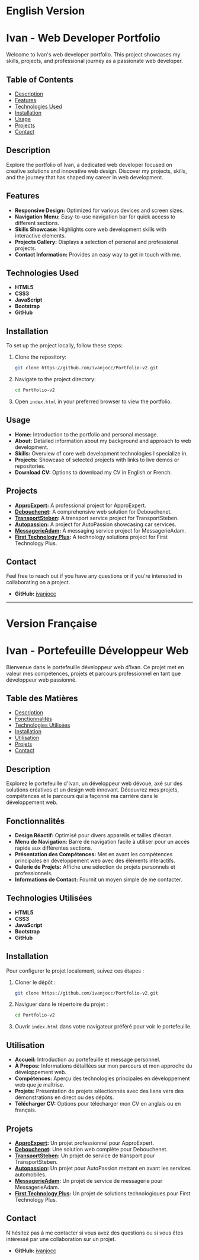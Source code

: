 # English Version
# Ivan - Web Developer Portfolio

Welcome to Ivan's web developer portfolio. This project showcases my skills, projects, and professional journey as a passionate web developer.

## Table of Contents
- [Description](#description)
- [Features](#features)
- [Technologies Used](#technologies-used)
- [Installation](#installation)
- [Usage](#usage)
- [Projects](#projects)
- [Contact](#contact)

## Description
Explore the portfolio of Ivan, a dedicated web developer focused on creative solutions and innovative web design. Discover my projects, skills, and the journey that has shaped my career in web development.

## Features
- **Responsive Design:** Optimized for various devices and screen sizes.
- **Navigation Menu:** Easy-to-use navigation bar for quick access to different sections.
- **Skills Showcase:** Highlights core web development skills with interactive elements.
- **Projects Gallery:** Displays a selection of personal and professional projects.
- **Contact Information:** Provides an easy way to get in touch with me.

## Technologies Used
- **HTML5**
- **CSS3**
- **JavaScript**
- **Bootstrap**
- **GitHub**

## Installation
To set up the project locally, follow these steps:

1. Clone the repository:
    ```sh
    git clone https://github.com/ivanjocc/Portfolio-v2.git
    ```

2. Navigate to the project directory:
    ```sh
    cd Portfolio-v2
    ```

3. Open `index.html` in your preferred browser to view the portfolio.

## Usage
- **Home:** Introduction to the portfolio and personal message.
- **About:** Detailed information about my background and approach to web development.
- **Skills:** Overview of core web development technologies I specialize in.
- **Projects:** Showcase of selected projects with links to live demos or repositories.
- **Download CV:** Options to download my CV in English or French.

## Projects
- **[ApproExpert](https://www.appro-expert.ca/):** A professional project for ApproExpert.
- **[Debouchenet](https://debouchenet.ca/):** A comprehensive web solution for Debouchenet.
- **[TransportSteben](http://158.69.112.73/transportsteben.com/):** A transport service project for TransportSteben.
- **[Autopassion](http://158.69.112.73/autopassion.ca/):** A project for AutoPassion showcasing car services.
- **[MessagerieAdam](http://158.69.112.73/messagerieadam.com/):** A messaging service project for MessagerieAdam.
- **[First Technology Plus](http://158.69.112.73/firsttechnology.ca/):** A technology solutions project for First Technology Plus.

## Contact
Feel free to reach out if you have any questions or if you're interested in collaborating on a project.

- **GitHub:** [ivanjocc](https://github.com/ivanjocc)


___

# Version Française

# Ivan - Portefeuille Développeur Web

Bienvenue dans le portefeuille développeur web d'Ivan. Ce projet met en valeur mes compétences, projets et parcours professionnel en tant que développeur web passionné.

## Table des Matières
- [Description](#description)
- [Fonctionnalités](#fonctionnalités)
- [Technologies Utilisées](#technologies-utilisées)
- [Installation](#installation)
- [Utilisation](#utilisation)
- [Projets](#projets)
- [Contact](#contact)

## Description
Explorez le portefeuille d'Ivan, un développeur web dévoué, axé sur des solutions créatives et un design web innovant. Découvrez mes projets, compétences et le parcours qui a façonné ma carrière dans le développement web.

## Fonctionnalités
- **Design Réactif:** Optimisé pour divers appareils et tailles d'écran.
- **Menu de Navigation:** Barre de navigation facile à utiliser pour un accès rapide aux différentes sections.
- **Présentation des Compétences:** Met en avant les compétences principales en développement web avec des éléments interactifs.
- **Galerie de Projets:** Affiche une sélection de projets personnels et professionnels.
- **Informations de Contact:** Fournit un moyen simple de me contacter.

## Technologies Utilisées
- **HTML5**
- **CSS3**
- **JavaScript**
- **Bootstrap**
- **GitHub**

## Installation
Pour configurer le projet localement, suivez ces étapes :

1. Cloner le dépôt :
    ```sh
    git clone https://github.com/ivanjocc/Portfolio-v2.git
    ```

2. Naviguer dans le répertoire du projet :
    ```sh
    cd Portfolio-v2
    ```

3. Ouvrir `index.html` dans votre navigateur préféré pour voir le portefeuille.

## Utilisation
- **Accueil:** Introduction au portefeuille et message personnel.
- **À Propos:** Informations détaillées sur mon parcours et mon approche du développement web.
- **Compétences:** Aperçu des technologies principales en développement web que je maîtrise.
- **Projets:** Présentation de projets sélectionnés avec des liens vers des démonstrations en direct ou des dépôts.
- **Télécharger CV:** Options pour télécharger mon CV en anglais ou en français.

## Projets
- **[ApproExpert](https://www.appro-expert.ca/):** Un projet professionnel pour ApproExpert.
- **[Debouchenet](https://debouchenet.ca/):** Une solution web complète pour Debouchenet.
- **[TransportSteben](http://158.69.112.73/transportsteben.com/):** Un projet de service de transport pour TransportSteben.
- **[Autopassion](http://158.69.112.73/autopassion.ca/):** Un projet pour AutoPassion mettant en avant les services automobiles.
- **[MessagerieAdam](http://158.69.112.73/messagerieadam.com/):** Un projet de service de messagerie pour MessagerieAdam.
- **[First Technology Plus](http://158.69.112.73/firsttechnology.ca/):** Un projet de solutions technologiques pour First Technology Plus.

## Contact
N'hésitez pas à me contacter si vous avez des questions ou si vous êtes intéressé par une collaboration sur un projet.

- **GitHub:** [ivanjocc](https://github.com/ivanjocc)
